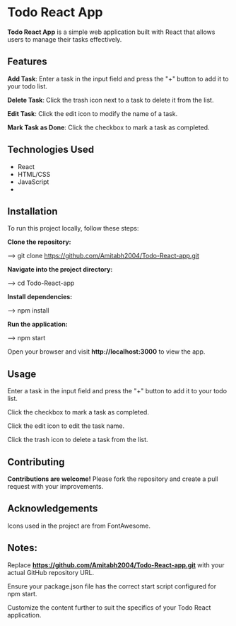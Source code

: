 
# Todo React App

**Todo React App** is a simple web application built with React that allows users to manage their tasks effectively.

## Features

**Add Task**: Enter a task in the input field and press the "+" button to add it to your todo list.

**Delete Task**: Click the trash icon next to a task to delete it from the list.

**Edit Task**: Click the edit icon to modify the name of a task.

**Mark Task as Done**: Click the checkbox to mark a task as completed. 

 ## Technologies Used
 
* React
* HTML/CSS
* JavaScript
* 
## Installation

To run this project locally, follow these steps:

**Clone the repository:**

--> git clone https://github.com/Amitabh2004/Todo-React-app.git

**Navigate into the project directory:**

--> cd Todo-React-app

**Install dependencies:**

--> npm install

**Run the application:**

--> npm start

Open your browser and visit **http://localhost:3000** to view the app.

## Usage

Enter a task in the input field and press the "+" button to add it to your todo list.

Click the checkbox to mark a task as completed.

Click the edit icon to edit the task name.

Click the trash icon to delete a task from the list.

## Contributing

**Contributions are welcome!** Please fork the repository and create a pull request with your improvements.

## Acknowledgements

Icons used in the project are from FontAwesome.

## Notes:

Replace **https://github.com/Amitabh2004/Todo-React-app.git** with your actual GitHub repository URL.

Ensure your package.json file has the correct start script configured for npm start.

Customize the content further to suit the specifics of your Todo React application.
